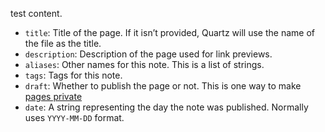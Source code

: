 test content.

- `title`: Title of the page. If it isn’t provided, Quartz will use the name of the file as the title.
- `description`: Description of the page used for link previews.
- `aliases`: Other names for this note. This is a list of strings.
- `tags`: Tags for this note.
- `draft`: Whether to publish the page or not. This is one way to make [pages private](https://quartz.jzhao.xyz/features/private-pages)
- `date`: A string representing the day the note was published. Normally uses `YYYY-MM-DD` format.